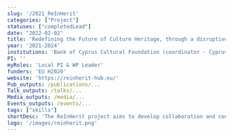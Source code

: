 ```yaml
---
slug: '/2021_ReInHerit'
categories: ["Project"]
statuses: ["completedLead"]
date: "2022-02-02"
title: 'Redefining the Future of Culture Heritage, through a disruptive model of sustainability'
year: '2021-2024'
institutions: 'Bank of Cyprus Cultural Foundation (coordinator - Cyprus), Museum of Cycladic Art (Greece), CYENS Centre of Excellence (Cyprus), UNIC - School of Law (Cyprus), materahub (Italy), Arte Sostenible (Spain), Media Integration and Communication Center - University of Florence (Italy), Graz Museum (Austria), ECTN - European Cultural Tourism Network (Belgium), Arcada - University of Applied Sciences (Finland), Hellenic Committee of the Blue Shield (Greece)'
PI: ''
myRoles: 'Local PI & WP Leader'
funders: 'EU H2020'
website: 'https://reinherit-hub.eu/'
Pub_outputs: /publications/...
Talk_outputs: /talks/...
Media_outputs: /media/...
Events_outputs: /events/...
tags: ["skills"]
shortDesc: 'The ReInHerit project aims to develop collaboration and connections between cultural heritage collections and sites, while enhancing participation and awareness of EU cultural heritage among citizens and tourists. It aims to create a new model of sustainable heritage management, supported by a digital ecosystem centred around the Digital Hub, for whose development I am responsible.'
logo: '/images/reinherit.png'
---
```

